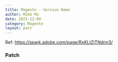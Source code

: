 ```yaml
---
title: Magento - Version Name
author: Mike Mo
date: 2021-12-09
category: Magento
layout: post
---
```

Ref: https://spark.adobe.com/page/RxKLtZiTNdnn3/

### Patch
